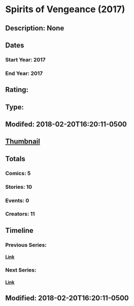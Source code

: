 # Spirits of Vengeance (2017)
## Description: None
## Dates
### Start Year: 2017
### End Year: 2017
## Rating: 
## Type: 
## Modifed: 2018-02-20T16:20:11-0500
## [Thumbnail](http://i.annihil.us/u/prod/marvel/i/mg/3/e0/5a8c90f772715.jpg)
## Totals
### Comics: 5
### Stories: 10
### Events: 0
### Creators: 11
## Timeline
### Previous Series: 
#### [Link]()
### Next Series: 
#### [Link]()
## Modified: 2018-02-20T16:20:11-0500